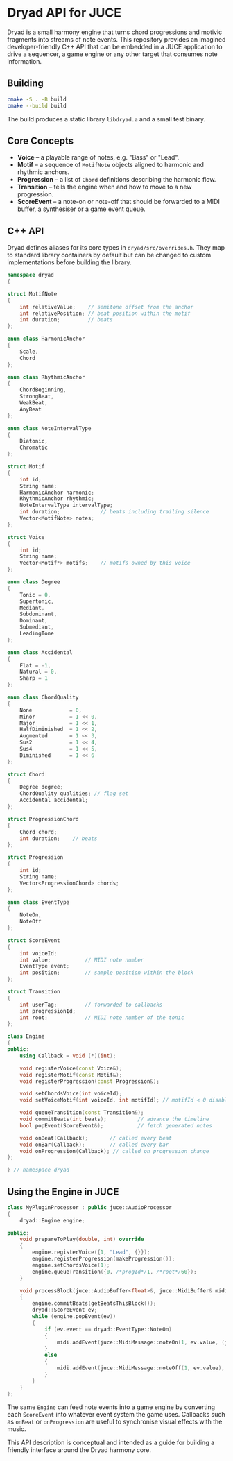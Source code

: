 # Dryad API for JUCE

Dryad is a small harmony engine that turns chord progressions and motivic fragments
into streams of note events.  This repository provides an imagined developer-friendly
C++ API that can be embedded in a JUCE application to drive a sequencer, a game
engine or any other target that consumes note information.

## Building

```bash
cmake -S . -B build
cmake --build build
```

The build produces a static library `libdryad.a` and a small test binary.

## Core Concepts

* **Voice** – a playable range of notes, e.g. "Bass" or "Lead".
* **Motif** – a sequence of `MotifNote` objects aligned to harmonic and
  rhythmic anchors.
* **Progression** – a list of `Chord` definitions describing the harmonic flow.
* **Transition** – tells the engine when and how to move to a new progression.
* **ScoreEvent** – a note-on or note-off that should be forwarded to a MIDI
  buffer, a synthesiser or a game event queue.

## C++ API

Dryad defines aliases for its core types in `dryad/src/overrides.h`.  They map to
standard library containers by default but can be changed to custom
implementations before building the library.

```cpp
namespace dryad
{

struct MotifNote
{
    int relativeValue;    // semitone offset from the anchor
    int relativePosition; // beat position within the motif
    int duration;         // beats
};

enum class HarmonicAnchor
{
    Scale,
    Chord
};

enum class RhythmicAnchor
{
    ChordBeginning,
    StrongBeat,
    WeakBeat,
    AnyBeat
};

enum class NoteIntervalType
{
    Diatonic,
    Chromatic
};

struct Motif
{
    int id;
    String name;
    HarmonicAnchor harmonic;
    RhythmicAnchor rhythmic;
    NoteIntervalType intervalType;
    int duration;             // beats including trailing silence
    Vector<MotifNote> notes;
};

struct Voice
{
    int id;
    String name;
    Vector<Motif*> motifs;    // motifs owned by this voice
};

enum class Degree
{
    Tonic = 0,
    Supertonic,
    Mediant,
    Subdominant,
    Dominant,
    Submediant,
    LeadingTone
};

enum class Accidental
{
    Flat = -1,
    Natural = 0,
    Sharp = 1
};

enum class ChordQuality
{
    None            = 0,
    Minor           = 1 << 0,
    Major           = 1 << 1,
    HalfDiminished  = 1 << 2,
    Augmented       = 1 << 3,
    Sus2            = 1 << 4,
    Sus4            = 1 << 5,
    Diminished      = 1 << 6
};

struct Chord
{
    Degree degree;
    ChordQuality qualities; // flag set
    Accidental accidental;
};

struct ProgressionChord
{
    Chord chord;
    int duration;    // beats
};

struct Progression
{
    int id;
    String name;
    Vector<ProgressionChord> chords;
};

enum class EventType
{
    NoteOn,
    NoteOff
};

struct ScoreEvent
{
    int voiceId;
    int value;           // MIDI note number
    EventType event;
    int position;        // sample position within the block
};

struct Transition
{
    int userTag;         // forwarded to callbacks
    int progressionId;
    int root;            // MIDI note number of the tonic
};

class Engine
{
public:
    using Callback = void (*)(int);

    void registerVoice(const Voice&);
    void registerMotif(const Motif&);
    void registerProgression(const Progression&);

    void setChordsVoice(int voiceId);
    void setVoiceMotif(int voiceId, int motifId); // motifId < 0 disables

    void queueTransition(const Transition&);
    void commitBeats(int beats);          // advance the timeline
    bool popEvent(ScoreEvent&);           // fetch generated notes

    void onBeat(Callback);       // called every beat
    void onBar(Callback);        // called every bar
    void onProgression(Callback); // called on progression change
};

} // namespace dryad
```

## Using the Engine in JUCE

```cpp
class MyPluginProcessor : public juce::AudioProcessor
{
    dryad::Engine engine;

public:
    void prepareToPlay(double, int) override
    {
        engine.registerVoice({1, "Lead", {}});
        engine.registerProgression(makeProgression());
        engine.setChordsVoice(1);
        engine.queueTransition({0, /*progId*/1, /*root*/60});
    }

    void processBlock(juce::AudioBuffer<float>&, juce::MidiBuffer& midi) override
    {
        engine.commitBeats(getBeatsThisBlock());
        dryad::ScoreEvent ev;
        while (engine.popEvent(ev))
        {
            if (ev.event == dryad::EventType::NoteOn)
            {
                midi.addEvent(juce::MidiMessage::noteOn(1, ev.value, (juce::uint8)100), ev.position);
            }
            else
            {
                midi.addEvent(juce::MidiMessage::noteOff(1, ev.value), ev.position);
            }
        }
    }
};
```

The same `Engine` can feed note events into a game engine by converting each
`ScoreEvent` into whatever event system the game uses.  Callbacks such as
`onBeat` or `onProgression` are useful to synchronise visual effects with the
music.

This API description is conceptual and intended as a guide for building a
friendly interface around the Dryad harmony core.
